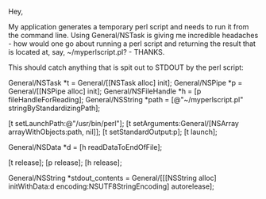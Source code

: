Hey,

My application generates a temporary perl script and needs to run it from the command line.  Using General/NSTask is giving me incredible headaches - how would one go about running a perl script and returning the result that is located at, say, ~/myperlscript.pl? - THANKS.

This should catch anything that is spit out to STDOUT by the perl script:

    
General/NSTask *t = General/[[NSTask alloc] init];
General/NSPipe *p = General/[[NSPipe alloc] init];
General/NSFileHandle *h = [p fileHandleForReading];
General/NSString *path = [@"~/myperlscript.pl" stringByStandardizingPath];

[t setLaunchPath:@"/usr/bin/perl"];
[t setArguments:General/[NSArray arrayWithObjects:path, nil]];
[t setStandardOutput:p];
[t launch];
	
General/NSData *d = [h readDataToEndOfFile];
	
[t release];
[p release];
[h release];

General/NSString *stdout_contents = General/[[[NSString alloc] initWithData:d encoding:NSUTF8StringEncoding] autorelease];
